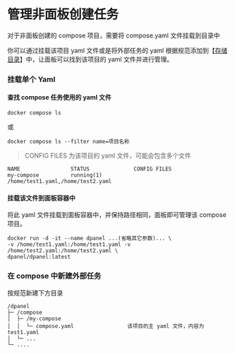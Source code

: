 # 管理非面板创建任务

对于非面板创建的 compose 项目，需要将 compose.yaml 文件挂载到目录中

你可以通过挂载该项目 yaml 文件或是将外部任务的 yaml 根据规范添加到【[存储目录](zh-cn/manual/compose/create?id=通过挂载存储路径的方式创建)】中，让面板可以找到该项目的 yaml 文件并进行管理。

### 挂载单个 Yaml

#### 查找 compose 任务使用的 yaml 文件

```
docker compose ls
```
或

```
docker compose ls --filter name=项目名称
```

> CONFIG FILES 为该项目的 yaml 文件，可能会包含多个文件

```
NAME                STATUS              CONFIG FILES
my-compose          running(1)          /home/test1.yaml,/home/test2.yaml
```


#### 挂载该文件到面板容器中


将此 yaml 文件挂载到面板容器中，并保持路径相同，面板即可管理该 compose 项目。

```
docker run -d -it --name dpanel ...(省略其它参数)... \
-v /home/test1.yaml:/home/test1.yaml -v /home/test2.yaml:/home/test2.yaml \
dpanel/dpanel:latest
```

### 在 compose 中新建外部任务

按规范新建下方目录

```
/dpanel
├─ /compose
│  ├─ /my-compose   
│  │  └─ compose.yaml                 该项目的主 yaml 文件，内容为 test1.yaml
│  └─ ... 
└─ ....
```